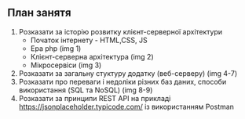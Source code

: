 ## План занятя

1. Розказати за історію розвитку клієнт-серверної архітектури
   - Початок інтернету - HTML,CSS, JS
   - Ера php (img 1)
   - Клієнт-серверна архітектура (img 2)
   - Мікросервіси (img 3)
2. Розказати за загальну стуктуру додатку (веб-серверу) (img 4-7)
3. Розказати про переваги і недоліки різних баз даних, способи використання (SQL та NoSQL) (img 8-9)
4. Розказати за принципи REST API на прикладі https://jsonplaceholder.typicode.com/ із використанням Postman
